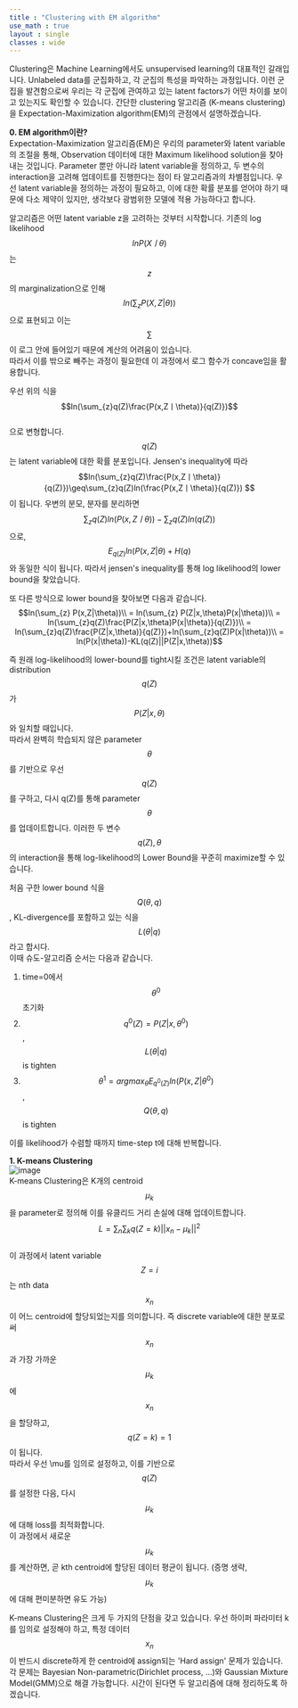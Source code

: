 ```yaml
---
title : "Clustering with EM algorithm"
use_math : true
layout : single
classes : wide
---
```


Clustering은 Machine Learning에서도 unsupervised learning의 대표적인 갈래입니다. 
Unlabeled data를 군집화하고, 각 군집의 특성을 파악하는 과정입니다. 
이런 군집을 발견함으로써 우리는 각 군집에 관여하고 있는 latent factors가 어떤 차이를 보이고 있는지도 확인할 수 있습니다.
간단한 clustering 알고리즘 (K-means clustering)을 Expectation-Maximization algorithm(EM)의 관점에서
설명하겠습니다.  
  
**0. EM algorithm이란?**  
Expectation-Maximization 알고리즘(EM)은 우리의 parameter와 latent variable의 조절을 통해, 
Observation 데이터에 대한 Maximum likelihood solution을 찾아내는 것입니다. 
Parameter 뿐만 아니라 latent variable을 정의하고, 두 변수의 interaction을 고려해 
업데이트를 진행한다는 점이 타 알고리즘과의 차별점입니다. 우선 latent variable을 정의하는 과정이 필요하고, 이에 대한 
확률 분포를 얻어야 하기 때문에 다소 제약이 있지만, 생각보다 광범위한 모델에 적용 가능하다고 합니다. 
  
알고리즘은 어떤 latent variable z을 고려하는 것부터 시작합니다. 
기존의 log likelihood $$lnP(Xㅣ\theta)$$는 $$z$$의 marginalization으로 인해 $$ln(\sum_{z}P(X,Z|\theta))$$으로 표현되고 
이는 $$\sum$$이 로그 안에 들어있기 때문에 계산의 어려움이 있습니다.  
따라서 이를 밖으로 빼주는 과정이 필요한데 이 과정에서 로그 함수가 concave임을 활용합니다.  
  
우선 위의 식을 $$ln(\sum_{z}q(Z)\frac{P(x,Zㅣ\theta)}{q(Z)})$$  
으로 변형합니다. $$q(Z)$$는 latent variable에 대한 확률 분포입니다.
Jensen's inequality에 따라 $$ln(\sum_{z}q(Z)\frac{P(x,Zㅣ\theta)}{q(Z)})\geq\sum_{z}q(Z)ln(\frac{P(x,Zㅣ\theta)}{q(Z)}) $$
이 됩니다. 우변의 분모, 분자를 분리하면 $$\sum_{z}q(Z)ln(P(x,Zㅣ\theta))-\sum_{z}q(Z)ln(q(Z))$$으로, 
$$E_{q(Z)}ln(P(x,Z|\theta)+H(q)$$와 동일한 식이 됩니다. 따라서 jensen's inequality를 통해 log likelihood의 lower bound을 찾았습니다. 
  
또 다른 방식으로 lower bound을 찾아보면 다음과 같습니다. 
$$ln(\sum_{z} P(x,Z|\theta))\\
= ln(\sum_{z} P(Z|x,\theta)P(x|\theta))\\
= ln(\sum_{z}q(Z)\frac{P(Z|x,\theta)P(x|\theta)}{q(Z)})\\
= ln(\sum_{z}q(Z)\frac{P(Z|x,\theta)}{q(Z)})+ln(\sum_{z}q(Z)P(x|\theta))\\
= ln(P(x|\theta))-KL(q(Z)||P(Z|x,\theta))$$  
  
즉 원래 log-likelihood의 lower-bound를 tight시킬 조건은
latent variable의 distribution $$q(Z)$$가 $$P(Z|x, \theta)$$와 일치할 때입니다.  
따라서 완벽히 학습되지 않은 parameter $$\theta$$를 기반으로 우선 $$q(Z)$$를 구하고, 
다시 q(Z)를 통해 parameter $$\theta$$를 업데이트합니다. 
이러한 두 변수 $$q(Z), \theta$$의 interaction을 통해 log-likelihood의 Lower Bound을 꾸준히 maximize할 수 있습니다.
  
처음 구한 lower bound 식을 $$Q(\theta, q)$$, KL-divergence를 포함하고 있는 식을 $$L(\theta|q)$$라고 합시다.  
이때 슈도-알고리즘 순서는 다음과 같습니다.  

1) time=0에서 $$\theta^0$$ 초기화  
2) $$q^0(Z) = P(Z|x, \theta^0)$$, $$L(\theta|q)$$ is tighten  
3) $$\theta^1 = argmax_{\theta}E_{q^0(Z)}ln(P(x,Z|\theta^0)$$, $$Q(\theta, q)$$ is tighten  
  
이를 likelihood가 수렴할 때까지 time-step t에 대해 반복합니다.

**1. K-means Clustering**  
![image](https://user-images.githubusercontent.com/46081019/54875301-ba7a6380-4e3f-11e9-9fe1-066642621807.png)  
K-means Clustering은 K개의 centroid $$\mu_k$$을 parameter로 정의해 이를 유클리드 거리 손실에 대해 업데이트합니다.  
$$L = \sum_n\sum_kq(Z=k)||x_n-\mu_k||^2$$   
이 과정에서 latent variable $$Z=i$$는 nth data $$x_n$$이 어느 centroid에 할당되었는지를 의미합니다. 즉 
discrete variable에 대한 분포로써 $$x_n$$과 가장 가까운 $$\mu_k$$에 $$x_n$$을 할당하고, $$q(Z=k)=1$$이 됩니다.  
따라서 우선 \mu를 임의로 설정하고, 이를 기반으로 $$q(Z)$$를 설정한 다음, 다시 $$\mu_k$$에 대해 loss를 최적화합니다.  
이 과정에서 새로운 $$\mu_k$$를 계산하면, 곧 kth centroid에 할당된 데이터 평균이 됩니다. (증명 생략, $$\mu_k$$에 대해 편미분하면 유도 가능)  
  
K-means Clustering은 크게 두 가지의 단점을 갖고 있습니다. 우선 하이퍼 파라미터 k를 임의로 설정해야 하고, 
특정 데이터 $$x_n$$이 반드시 discrete하게 한 centroid에 assign되는 'Hard assign' 문제가 있습니다.  
각 문제는 Bayesian Non-parametric(Dirichlet process, ...)와 Gaussian Mixture Model(GMM)으로 해결 가능합니다. 
시간이 된다면 두 알고리즘에 대해 정리하도록 하겠습니다.
